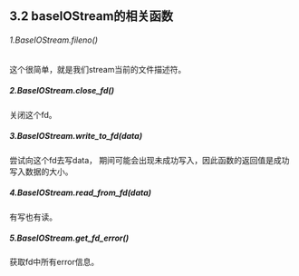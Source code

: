 ## 3.2 baseIOStream的相关函数

###### 1.BaseIOStream.fileno()
这个很简单，就是我们stream当前的文件描述符。

##### 2.BaseIOStream.close_fd()
关闭这个fd。

##### 3.BaseIOStream.write_to_fd(data)
尝试向这个fd去写data， 期间可能会出现未成功写入，因此函数的返回值是成功写入数据的大小。

##### 4.BaseIOStream.read_from_fd(data)
有写也有读。

##### 5.BaseIOStream.get_fd_error()
获取fd中所有error信息。